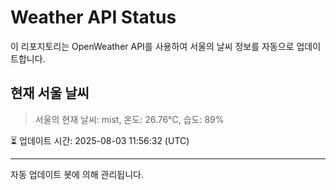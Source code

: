 
# Weather API Status

이 리포지토리는 OpenWeather API를 사용하여 서울의 날씨 정보를 자동으로 업데이트합니다.

## 현재 서울 날씨
> 서울의 현재 날씨: mist, 온도: 26.76°C, 습도: 89%

⏳ 업데이트 시간: 2025-08-03 11:56:32 (UTC)

---
자동 업데이트 봇에 의해 관리됩니다.
